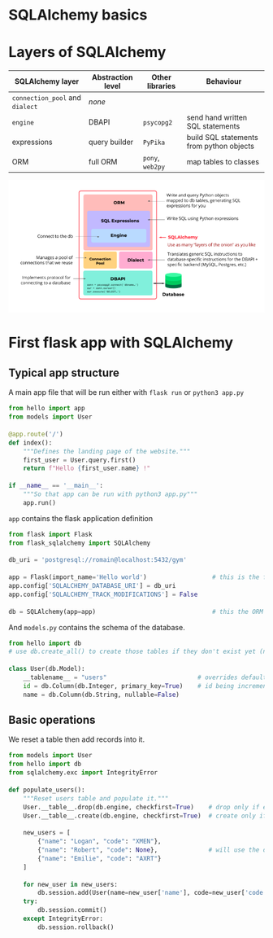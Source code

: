 SQLAlchemy basics
=================

# Layers of SQLAlchemy

| SQLAlchemy layer                | Abstraction level | Other libraries  | Behaviour                                |
|---------------------------------|-------------------|------------------|------------------------------------------|
| `connection_pool` and `dialect` | *none*            |                  |                                          |
| `engine`                        | DBAPI             | `psycopg2`       | send hand written SQL statements         |
| expressions                     | query builder     | `PyPika`         | build SQL statements from python objects |
| ORM                             | full ORM          | `pony`, `web2py` | map tables to classes                    |

![sqlalchemy-layers](../img/sqlalchemy-layers-of-abstraction.png)

# First flask app with SQLAlchemy

## Typical app structure

A main app file that will be run either with `flask run` or `python3 app.py`

```python
from hello import app
from models import User

@app.route('/')
def index():
    """Defines the landing page of the website."""
    first_user = User.query.first()
    return f"Hello {first_user.name} !"

if __name__ == '__main__':
    """So that app can be run with python3 app.py"""
    app.run()
```

`app` contains the flask application definition

```python
from flask import Flask
from flask_sqlalchemy import SQLAlchemy

db_uri = 'postgresql://romain@localhost:5432/gym'

app = Flask(import_name='Hello world')                  # this is the flask application/runner
app.config['SQLALCHEMY_DATABASE_URI'] = db_uri
app.config['SQLALCHEMY_TRACK_MODIFICATIONS'] = False

db = SQLAlchemy(app=app)                                # this the ORM of the database
```

And `models.py` contains the schema of the database.

```python
from hello import db
# use db.create_all() to create those tables if they don't exist yet (not used here)

class User(db.Model):
    __tablename__ = "users"                         # overrides default lower caps from class name
    id = db.Column(db.Integer, primary_key=True)    # id being incremental is automatically guessed by SQLAlchemy
    name = db.Column(db.String, nullable=False)
```

## Basic operations

We reset a table then add records into it.

```python
from models import User
from hello import db
from sqlalchemy.exc import IntegrityError

def populate_users():
    """Reset users table and populate it."""
    User.__table__.drop(db.engine, checkfirst=True)    # drop only if exists
    User.__table__.create(db.engine, checkfirst=True)  # create only if exists

    new_users = [
        {"name": "Logan", "code": "XMEN"},
        {"name": "Robert", "code": None},              # will use the default value according to User's model
        {"name": "Emilie", "code": "AXRT"}
    ]

    for new_user in new_users:
        db.session.add(User(name=new_user['name'], code=new_user['code']))
    try:
        db.session.commit()
    except IntegrityError:
        db.session.rollback()
```